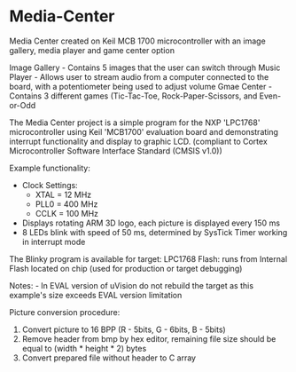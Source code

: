 # Media-Center
Media Center created on Keil MCB 1700 microcontroller with an image gallery, media player and game center option

Image Gallery - Contains 5 images that the user can switch through
Music Player - Allows user to stream audio from a computer connected to the board, with a potentiometer being used to adjust volume
Gmae Center - Contains 3 different games (Tic-Tac-Toe, Rock-Paper-Scissors, and Even-or-Odd

The Media Center project is a simple program for the NXP 'LPC1768' 
microcontroller using Keil 'MCB1700' evaluation board and 
demonstrating interrupt functionality and display to graphic LCD.
(compliant to Cortex Microcontroller Software Interface Standard 
(CMSIS v1.0))

Example functionality:                                                   
 - Clock Settings:
   - XTAL  =  12 MHz
   - PLL0  = 400 MHz
   - CCLK  = 100 MHz
 - Displays rotating ARM 3D logo, each picture is displayed every 
   150 ms
 - 8 LEDs blink with speed of 50 ms, determined by SysTick Timer
   working in interrupt mode
 
The Blinky program is available for target:
  LPC1768 Flash: runs from Internal Flash located on chip
                 (used for production or target debugging)

Notes: - In EVAL version of uVision do not rebuild the target as 
         this example's size exceeds EVAL version limitation

Picture conversion procedure:
1. Convert picture to 16 BPP (R - 5bits, G - 6bits, B - 5bits)
2. Remove header from bmp by hex editor, remaining file size should 
   be equal to (width * height * 2) bytes
3. Convert prepared file without header to C array
